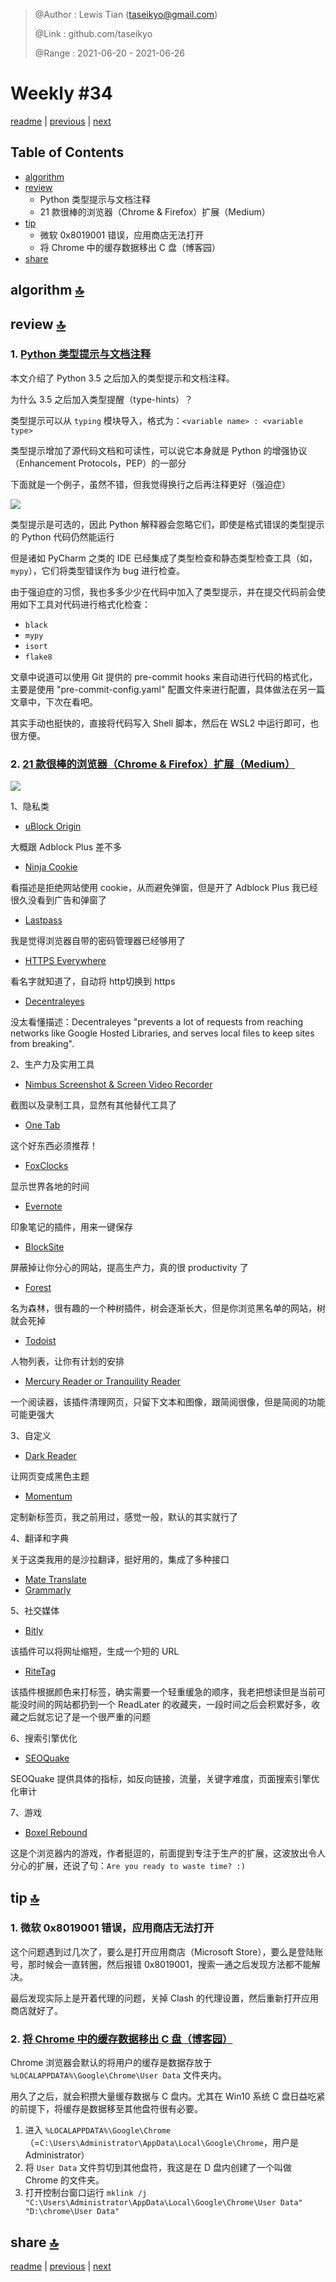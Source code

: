 > @Author  : Lewis Tian (taseikyo@gmail.com)
>
> @Link    : github.com/taseikyo
>
> @Range   : 2021-06-20 - 2021-06-26

# Weekly #34

[readme](../README.md) | [previous](202106W3.md) | [next](202107W1.md)

## Table of Contents

- [algorithm](#algorithm-)
- [review](#review-)
    - Python 类型提示与文档注释
    - 21 款很棒的浏览器（Chrome & Firefox）扩展（Medium）
- [tip](#tip-)
    - 微软 0x8019001 错误，应用商店无法打开
    - 将 Chrome 中的缓存数据移出 C 盘（博客园）
- [share](#share-)

## algorithm [🔝](#weekly-34)

## review [🔝](#weekly-34)

### 1. [Python 类型提示与文档注释](https://towardsdatascience.com/python-type-hints-docstrings-7ec7f6d3416b)

本文介绍了 Python 3.5 之后加入的类型提示和文档注释。

为什么 3.5 之后加入类型提醒（type-hints）？

类型提示可以从 `typing` 模块导入，格式为：`<variable name> : <variable type>`

类型提示增加了源代码文档和可读性，可以说它本身就是 Python 的增强协议（Enhancement Protocols，PEP）的一部分

下面就是一个例子，虽然不错，但我觉得换行之后再注释更好（强迫症）

![](../images/2021/06/1_RpOZOq30_rdP8G_3USHCJw.png)

类型提示是可选的，因此 Python 解释器会忽略它们，即使是格式错误的类型提示的 Python 代码仍然能运行

但是诸如 PyCharm 之类的 IDE 已经集成了类型检查和静态类型检查工具（如，`mypy`），它们将类型错误作为 bug 进行检查。

由于强迫症的习惯，我也多多少少在代码中加入了类型提示，并在提交代码前会使用如下工具对代码进行格式化检查：

- `black`
- `mypy`
- `isort`
- `flake8`

文章中说道可以使用 Git 提供的 pre-commit hooks 来自动进行代码的格式化，主要是使用 "pre-commit-config.yaml" 配置文件来进行配置，具体做法在另一篇文章中，下次在看吧。

其实手动也挺快的，直接将代码写入 Shell 脚本，然后在 WSL2 中运行即可，也很方便。

### 2. [ 21 款很棒的浏览器（Chrome & Firefox）扩展（Medium）](https://guillaumehr.medium.com/21-best-free-browser-extensions-for-chrome-and-firefox-to-improve-privacy-productivity-and-web-a8c158d9216b)

![](../images/2021/06/1_4UhZUWO_HhnRDsjkU_t9JA.png)

1、隐私类

- [uBlock Origin](https://chrome.google.com/webstore/detail/ublock-origin/cjpalhdlnbpafiamejdnhcphjbkeiagm)

大概跟 Adblock Plus 差不多

- [Ninja Cookie](https://chrome.google.com/webstore/detail/ninja-cookie/jifeafcpcjjgnlcnkffmeegehmnmkefl)

看描述是拒绝网站使用 cookie，从而避免弹窗，但是开了 Adblock Plus 我已经很久没看到广告和弹窗了

- [Lastpass](https://chrome.google.com/webstore/detail/lastpass-free-password-ma/hdokiejnpimakedhajhdlcegeplioahd)

我是觉得浏览器自带的密码管理器已经够用了

- [HTTPS Everywhere](https://chrome.google.com/webstore/detail/https-everywhere/gcbommkclmclpchllfjekcdonpmejbdp)

看名字就知道了，自动将 http切换到 https

- [Decentraleyes](https://chrome.google.com/webstore/detail/decentraleyes/ldpochfccmkkmhdbclfhpagapcfdljkj)

没太看懂描述：Decentraleyes "prevents a lot of requests from reaching networks like Google Hosted Libraries, and serves local files to keep sites from breaking".

2、生产力及实用工具

- [Nimbus Screenshot & Screen Video Recorder](https://chrome.google.com/webstore/detail/nimbus-screenshot-screen/bpconcjcammlapcogcnnelfmaeghhagj)

截图以及录制工具，显然有其他替代工具了

- [One Tab](https://chrome.google.com/webstore/detail/onetab/chphlpgkkbolifaimnlloiipkdnihall)

这个好东西必须推荐！

- [FoxClocks](https://chrome.google.com/webstore/detail/foxclocks/obcbigljfpgappaaofailjjoabiikckk)

显示世界各地的时间

- [Evernote](https://chrome.google.com/webstore/detail/evernote-web-clipper/pioclpoplcdbaefihamjohnefbikjilc)

印象笔记的插件，用来一键保存

- [BlockSite](https://chrome.google.com/webstore/detail/blocksite-stay-focused-co/eiimnmioipafcokbfikbljfdeojpcgbh)

屏蔽掉让你分心的网站，提高生产力，真的很 productivity 了

- [Forest](https://chrome.google.com/webstore/detail/forest-stay-focused-be-pr/kjacjjdnoddnpbbcjilcajfhhbdhkpgk)

名为森林，很有趣的一个种树插件，树会逐渐长大，但是你浏览黑名单的网站，树就会死掉

- [Todoist](https://chrome.google.com/webstore/detail/todoist-for-chrome/jldhpllghnbhlbpcmnajkpdmadaolakh)

人物列表，让你有计划的安排

- [Mercury Reader or Tranquility Reader](https://chrome.google.com/webstore/detail/mercury-reader/oknpjjbmpnndlpmnhmekjpocelpnlfdi)

一个阅读器，该插件清理网页，只留下文本和图像，跟简阅很像，但是简阅的功能可能更强大

3、自定义

- [Dark Reader](https://chrome.google.com/webstore/detail/dark-reader/eimadpbcbfnmbkopoojfekhnkhdbieeh)

让网页变成黑色主题

- [Momentum](https://chrome.google.com/webstore/detail/momentum/laookkfknpbbblfpciffpaejjkokdgca)

定制新标签页，我之前用过，感觉一般，默认的其实就行了

4、翻译和字典

关于这类我用的是沙拉翻译，挺好用的，集成了多种接口

- [Mate Translate](https://chrome.google.com/webstore/detail/mate-translate-%E2%80%93-translat/ihmgiclibbndffejedjimfjmfoabpcke)
- [Grammarly](https://chrome.google.com/webstore/detail/grammarly-for-chrome/kbfnbcaeplbcioakkpcpgfkobkghlhen)

5、社交媒体

- [Bitly](https://chrome.google.com/webstore/detail/bitly-powerful-short-link/iabeihobmhlgpkcgjiloemdbofjbdcic)

该插件可以将网址缩短，生成一个短的 URL

- [RiteTag](https://chrome.google.com/webstore/detail/ritetag/hclhpnhohpmlbadmeieecaandnglfodm)

该插件根据颜色来打标签，确实需要一个轻重缓急的顺序，我老把想读但是当前可能没时间的网站都扔到一个 ReadLater 的收藏夹，一段时间之后会积累好多，收藏之后就忘记了是一个很严重的问题

6、搜索引擎优化

- [SEOQuake](https://chrome.google.com/webstore/detail/seoquake/akdgnmcogleenhbclghghlkkdndkjdjc)

SEOQuake 提供具体的指标，如反向链接，流量，关键字难度，页面搜索引擎优化审计

7、游戏

- [Boxel Rebound](https://chrome.google.com/webstore/detail/boxel-rebound/iginnfkhmmfhlkagcmpgofnjhanpmklb)

这是个浏览器内的游戏，作者挺逗的，前面提到专注于生产的扩展，这波放出令人分心的扩展，还说了句：`Are you ready to waste time? :)`

## tip [🔝](#weekly-34)

### 1. 微软 0x8019001 错误，应用商店无法打开

这个问题遇到过几次了，要么是打开应用商店（Microsoft Store），要么是登陆账号，那时候会一直转圈，然后报错 0x8019001，搜索一通之后发现方法都不能解决。

最后发现实际上是开着代理的问题，关掉 Clash 的代理设置，然后重新打开应用商店就好了。

### 2. [将 Chrome 中的缓存数据移出 C 盘（博客园）](https://www.cnblogs.com/vichin/p/10192943.html)

Chrome 浏览器会默认的将用户的缓存是数据存放于  `%LOCALAPPDATA%\Google\Chrome\User Data` 文件夹内。

用久了之后，就会积攒大量缓存数据与 C 盘内。尤其在 Win10 系统 C 盘日益吃紧的前提下，将缓存是数据移至其他盘符很有必要。

1. 进入 `%LOCALAPPDATA%\Google\Chrome`（=`C:\Users\Administrator\AppData\Local\Google\Chrome`，用户是 Administrator）
1. 将 `User Data` 文件剪切到其他盘符，我这是在 D 盘内创建了一个叫做 Chrome 的文件夹。
1. 打开控制台窗口运行 `mklink /j "C:\Users\Administrator\AppData\Local\Google\Chrome\User Data" "D:\chrome\User Data"`

## share [🔝](#weekly-34)

[readme](../README.md) | [previous](202106W3.md) | [next](202107W1.md)
